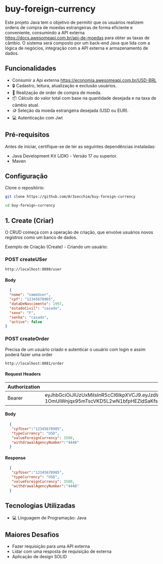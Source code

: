 # buy-foreign-currency
Este projeto Java tem o objetivo de permitir que os usuários realizem ordens de compra de moedas estrangeiras de forma eficiente e conveniente, consumindo a API externa https://docs.awesomeapi.com.br/api-de-moedas para obter as taxas de câmbio. O sistema será composto por um back-end Java que lida com a lógica de negócios, integração com a API externa e armazenamento de dados.

## Funcionalidades
- Consumir a Api externa https://economia.awesomeapi.com.br/USD-BRL
- 🔒 Cadastro, leitura, atualização e exclusão usuários.
- 🚀 Realização de order de compra de moeda.
- 📦 Cálculo do valor total com base na quantidade desejada e na taxa de câmbio
  atual.
- 🪙 Seleção da moeda estrangeira desejada (USD ou EUR).
- 💻 Autenticação com Jwt

## Pré-requisitos
Antes de iniciar, certifique-se de ter as seguintes dependências instaladas:

- Java Development Kit (JDK) - Versão 17 ou superior.
- Maven

## Configuração
Clone o repositório:

```bash
git clone https://github.com/Ar3secchim/buy-foreign-currency

cd buy-foreign-currency
```

## 1. Create (Criar)
O CRUD começa com a operação de criação, que envolve usuários novos
registros como um banco de dados.

Exemplo de Criação (Create) - Criando um usuário:

###  POST createUSer

``http://localhost:8080/user``

#### Body
```json
  {
  "nome": "nameUser",
  "cpf": "12345678965",
  "dataDeNascimento": 1997,
  "estadoCivil": "casado",
  "sexo": "F",
  "senha": "casado",
  "active": false
}
```

###  POST createOrder
Precisa de um usuário criado e autenticar o usuário com login e assim poderá
fazer uma order

``http://localhost:8081/order``

#### Request Headers

| Authorization      |                                                                                                                                                                                                                                         |
| ----------- |-----------------------------------------------------------------------------------------------------------------------------------------------------------------------------------------------------------------------------------------|
| Bearer      | eyJhbGciOiJIUzUxMiIsInR5cCI6IkpXVCJ9.eyJzdWIiOiJyc0BnbWFpbC5jb20iLCJpZCI6MTAsIm5hbWUiOiJSZSBTZWNjaGltIiwiZXhwIjoxNjk2NjA0MzM1LCJpc3MiOiJjcnVkIn0.bFuiN9q461ayOz5OLUqDhWyGj2SF0rt-1OmUiWnjqx95mTscVKD5L2wN1bfpHEZldSaKfsBe7ukmDDpyaJHbSw |

#### Body
```json
  {
   "cpfUser":"12345678985",
   "typeCurrency": "USD",
   "valueForeignCurrency": 3500,
   "withdrawalAgencyNumber":"4448"
  }
```

#### Response
```json
  {
   "cpfUser":"12345678985",
   "typeCurrency": "USD",
   "valueForeignCurrency": 3500,
   "withdrawalAgencyNumber":"4448"
  }
```

## Tecnologias Utilizadas
- 💻 Linguagem de Programação: Java

## Maiores Desafios

- Fazer requisição para uma API externa
- Lidar com uma resposta de requisição de externa
- Aplicação de design SOLID 
